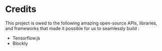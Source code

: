 # Credits

This project is owed to the following amazing open-source APIs, libraries, and frameworks that made it possible for us to seamlessly build :

- Tensorflow.js
- Blockly
